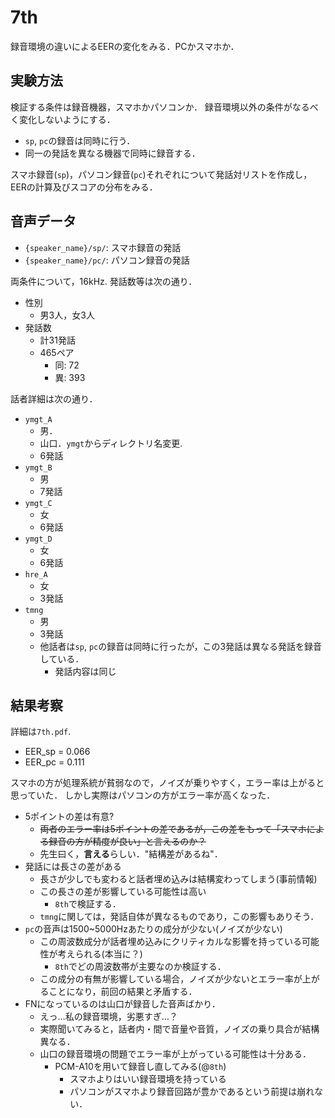 # 7th
録音環境の違いによるEERの変化をみる．PCかスマホか．

## 実験方法
検証する条件は録音機器，スマホかパソコンか．
録音環境以外の条件がなるべく変化しないようにする．
- `sp`, `pc`の録音は同時に行う．
- 同一の発話を異なる機器で同時に録音する．

スマホ録音(`sp`)，パソコン録音(`pc`)それぞれについて発話対リストを作成し，EERの計算及びスコアの分布をみる．
## 音声データ
- `{speaker_name}/sp/`: スマホ録音の発話
- `{speaker_name}/pc/`: パソコン録音の発話

両条件について，16kHz.
発話数等は次の通り．
- 性別
  - 男3人，女3人
- 発話数
  - 計31発話
  - 465ペア
    - 同: 72
    - 異: 393

話者詳細は次の通り．
- `ymgt_A`
  - 男．
  - 山口．`ymgt`からディレクトリ名変更.
  - 6発話
- `ymgt_B`
  - 男
  - 7発話
- `ymgt_C`
  - 女
  - 6発話
- `ymgt_D`
  - 女
  - 6発話
- `hre_A`
  - 女
  - 3発話
- `tmng`
  - 男
  - 3発話
  - 他話者は`sp`, `pc`の録音は同時に行ったが，この3発話は異なる発話を録音している．
    - 発話内容は同じ
## 結果考察
詳細は`7th.pdf`.
- EER_sp = 0.066
- EER_pc = 0.111

スマホの方が処理系統が貧弱なので，ノイズが乗りやすく，エラー率は上がると思っていた．
しかし実際はパソコンの方がエラー率が高くなった．
- 5ポイントの差は有意?
  - ~~両者のエラー率は5ポイントの差であるが，この差をもって「スマホによる録音の方が精度が良い」と言えるのか？~~
  - 先生曰く，**言える**らしい．"結構差があるね"．
- 発話には長さの差がある
  - 長さが少しでも変わると話者埋め込みは結構変わってしまう(事前情報)
  - この長さの差が影響している可能性は高い
    - `8th`で検証する．
  - `tmng`に関しては，発話自体が異なるものであり，この影響もありそう．
- `pc`の音声は1500~5000Hzあたりの成分が少ない(ノイズが少ない)
  - この周波数成分が話者埋め込みにクリティカルな影響を持っている可能性が考えられる(本当に？)
    - `8th`でどの周波数帯が主要なのか検証する．
  - この成分の有無が影響している場合，ノイズが少ないとエラー率が上がることになり，前回の結果と矛盾する．
- FNになっているのは山口が録音した音声ばかり．
  - えっ…私の録音環境，劣悪すぎ…？
  - 実際聞いてみると，話者内・間で音量や音質，ノイズの乗り具合が結構異なる．
  - 山口の録音環境の問題でエラー率が上がっている可能性は十分ある．
    - PCM-A10を用いて録音し直してみる(@`8th`)
      - スマホよりはいい録音環境を持っている
      - パソコンがスマホより録音回路が豊かであるという前提は崩れない．